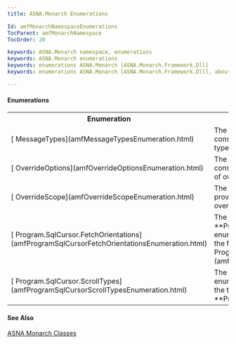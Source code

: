 ```yaml
---
title: ASNA.Monarch Enumerations

Id: amfMonarchNamespaceEnumerations
TocParent: amfMonarchNamespace
TocOrder: 20

keywords: ASNA.Monarch namespace, enumerations
keywords: ASNA.Monarch enumerations
keywords: enumerations ASNA.Monarch [ASNA.Monarch.Framework.Dll]
keywords: enumerations ASNA.Monarch [ASNA.Monarch.Framework.Dll], about

---
```


<!--mine -->

#### Enumerations
<table class="mytable" cellspacing="0" cellpadding="4" width="90%">
          <colgroup>
            <col width="30%" />
            <col width="70%" />
          </colgroup>
          <tr>
            <th>Enumeration</th>
            <th>Description</th>
          </tr>
          <tr>
            <td>[
              MessageTypes](amfMessageTypesEnumeration.html)
            </td>
            <td>The 
 **MessageTypes**  enumeration constant
            defines values indicating the type of program
            message.</td>
          </tr>
          <tr>
            <td>[
              OverrideOptions](amfOverrideOptionsEnumeration.html)
            </td>
            <td>The 
 **OverrideOptions**  enumeration constant
            defines option values for the type of override.</td>
          </tr>
          <tr>
            <td>[
              OverrideScope](amfOverrideScopeEnumeration.html)
            </td>
            <td>The 
 **OverrideScope**  enumeration provides
            values indicating what the override applies to - the
            job or call level.</td>
          </tr>
          <tr>
            <td>[
              Program.SqlCursor.FetchOrientations](amfProgramSqlCursorFetchOrientationsEnumeration.html)
            </td>
            <td>The 
 **Program.SqlCursor.FetchOrientations**  enumeration
            constant provides values for the fetch
            orientation of 
            [
            Program.SqlCursor](amfProgramSqlCursorClass.html).</td>
          </tr>
          <tr>
            <td>[
              Program.SqlCursor.ScrollTypes](amfProgramSqlCursorScrollTypesEnumeration.html)
            </td>
            <td>The 
 **Program.SqlCursor.ScrollTypes**  enumeration
            constant provides values for the type of
            scrolling allowed for 
 **Program.SqlCursor** .</td>
          </tr>
</table>

#### See Also
[ASNA Monarch Classes](amfMonarchNamespaceClasses.html)
